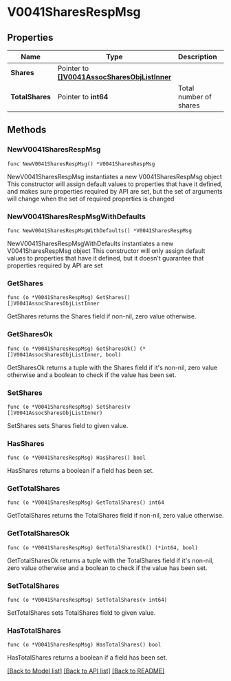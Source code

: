 # V0041SharesRespMsg

## Properties

Name | Type | Description | Notes
------------ | ------------- | ------------- | -------------
**Shares** | Pointer to [**[]V0041AssocSharesObjListInner**](V0041AssocSharesObjListInner.md) |  | [optional] 
**TotalShares** | Pointer to **int64** | Total number of shares | [optional] 

## Methods

### NewV0041SharesRespMsg

`func NewV0041SharesRespMsg() *V0041SharesRespMsg`

NewV0041SharesRespMsg instantiates a new V0041SharesRespMsg object
This constructor will assign default values to properties that have it defined,
and makes sure properties required by API are set, but the set of arguments
will change when the set of required properties is changed

### NewV0041SharesRespMsgWithDefaults

`func NewV0041SharesRespMsgWithDefaults() *V0041SharesRespMsg`

NewV0041SharesRespMsgWithDefaults instantiates a new V0041SharesRespMsg object
This constructor will only assign default values to properties that have it defined,
but it doesn't guarantee that properties required by API are set

### GetShares

`func (o *V0041SharesRespMsg) GetShares() []V0041AssocSharesObjListInner`

GetShares returns the Shares field if non-nil, zero value otherwise.

### GetSharesOk

`func (o *V0041SharesRespMsg) GetSharesOk() (*[]V0041AssocSharesObjListInner, bool)`

GetSharesOk returns a tuple with the Shares field if it's non-nil, zero value otherwise
and a boolean to check if the value has been set.

### SetShares

`func (o *V0041SharesRespMsg) SetShares(v []V0041AssocSharesObjListInner)`

SetShares sets Shares field to given value.

### HasShares

`func (o *V0041SharesRespMsg) HasShares() bool`

HasShares returns a boolean if a field has been set.

### GetTotalShares

`func (o *V0041SharesRespMsg) GetTotalShares() int64`

GetTotalShares returns the TotalShares field if non-nil, zero value otherwise.

### GetTotalSharesOk

`func (o *V0041SharesRespMsg) GetTotalSharesOk() (*int64, bool)`

GetTotalSharesOk returns a tuple with the TotalShares field if it's non-nil, zero value otherwise
and a boolean to check if the value has been set.

### SetTotalShares

`func (o *V0041SharesRespMsg) SetTotalShares(v int64)`

SetTotalShares sets TotalShares field to given value.

### HasTotalShares

`func (o *V0041SharesRespMsg) HasTotalShares() bool`

HasTotalShares returns a boolean if a field has been set.


[[Back to Model list]](../README.md#documentation-for-models) [[Back to API list]](../README.md#documentation-for-api-endpoints) [[Back to README]](../README.md)


